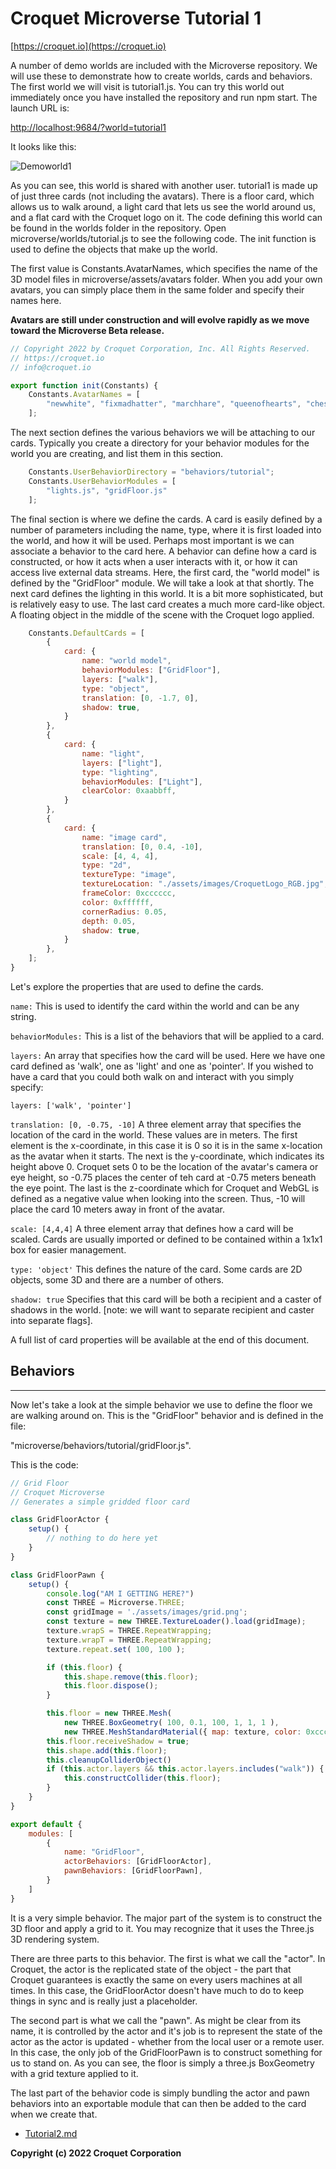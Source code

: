 # Croquet Microverse Tutorial 1

[https://croquet.io](https://croquet.io)

A number of demo worlds are included with the Microverse repository. We will use these to demonstrate how to create worlds, cards and behaviors. The first world we will visit is tutorial1.js. You can try this world out immediately once you have installed the repository and run npm start. The launch URL is:

[http://localhost:9684/?world=tutorial1](http://localhost:9684/?world=tutorial1)

It looks like this:

![Demoworld1](./assets/demoWorld1.png)

As you can see, this world is shared with another user. tutorial1 is made up of just three cards (not including the avatars). There is a floor card, which allows us to walk around, a light card that lets us see the world around us, and a flat card with the Croquet logo on it. The code defining this world can be found in the worlds folder in the repository. Open microverse/worlds/tutorial.js to see the following code. The init function is used to define the objects that make up the world.

The first value is Constants.AvatarNames, which specifies the name of the 3D model files in microverse/assets/avatars folder. When you add your own avatars, you can simply place them in the same folder and specify their names here.

**Avatars are still under construction and will evolve rapidly as we move toward the Microverse Beta release.**

```Javascript
// Copyright 2022 by Croquet Corporation, Inc. All Rights Reserved.
// https://croquet.io
// info@croquet.io

export function init(Constants) {
    Constants.AvatarNames = [
        "newwhite", "fixmadhatter", "marchhare", "queenofhearts", "cheshirecat", "alice"
    ];
```
The next section defines the various behaviors we will be attaching to our cards. Typically you create a directory for your behavior modules for the world you are creating, and list them in this section.

```Javascript
    Constants.UserBehaviorDirectory = "behaviors/tutorial";
    Constants.UserBehaviorModules = [
        "lights.js", "gridFloor.js"
    ];
```

The final section is where we define the cards. A card is easily defined by a number of parameters including the name, type, where it is first loaded into the world, and how it will be used. Perhaps most important is we can associate a behavior to the card here. A behavior can define how a card is constructed, or how it acts when a user interacts with it, or how it can access live external data streams. Here, the first card, the "world model" is defined by the "GridFloor" module. We will take a look at that shortly. The next card defines the lighting in this world. It is a bit more sophisticated, but is relatively easy to use. The last card creates a much more card-like object. A floating object in the middle of the scene with the Croquet logo applied.

```Javascript
    Constants.DefaultCards = [
        {
            card: {
                name: "world model",
                behaviorModules: ["GridFloor"],
                layers: ["walk"],
                type: "object",
                translation: [0, -1.7, 0],
                shadow: true,
            }
        },
        {
            card: {
                name: "light",
                layers: ["light"],
                type: "lighting",
                behaviorModules: ["Light"],
                clearColor: 0xaabbff,
            }
        },
        {
            card: {
                name: "image card",
                translation: [0, 0.4, -10],
                scale: [4, 4, 4],
                type: "2d",
                textureType: "image",
                textureLocation: "./assets/images/CroquetLogo_RGB.jpg",
                frameColor: 0xcccccc,
                color: 0xffffff,
                cornerRadius: 0.05,
                depth: 0.05,
                shadow: true,
            }
        },
    ];
}
```

Let's explore the properties that are used to define the cards.

`name:` This is used to identify the card within the world and can be any string.

`behaviorModules:`  This is a list of the behaviors that will be applied to a card.

`layers:`  An array that specifies how the card will be used. Here we have one card defined as 'walk', one as 'light' and one as 'pointer'. If you wished to have a card that you could both walk on and interact with you simply specify:

`layers: ['walk', 'pointer']`

`translation: [0, -0.75, -10]` A three element array that specifies the location of the card in the world. These values are in meters. The first element is the x-coordinate, in this case it is 0 so it is in the same x-location as the avatar when it starts. The next is the y-coordinate, which indicates its height above 0. Croquet sets 0 to be the location of the avatar's camera or eye height, so -0.75 places the center of teh card at -0.75 meters beneath the eye point. The last is the z-coordinate which for Croquet and WebGL is defined as a negative value when looking into the screen. Thus, -10 will place the card 10 meters away in front of the avatar.

`scale: [4,4,4]` A three element array that defines how a card will be scaled. Cards are usually imported or defined to be contained within a 1x1x1 box for easier management.

`type: 'object'` This defines the nature of the card. Some cards are 2D objects, some 3D and there are a number of others.

`shadow: true` Specifies that this card will be both a recipient and a caster of shadows in the world. [note: we will want to separate recipient and caster into separate flags].

A full list of card properties will be available at the end of this document.

## Behaviors
---
Now let's take a look at the simple behavior we use to define the floor we are walking around on. This is the "GridFloor" behavior and is defined in the file:

"microverse/behaviors/tutorial/gridFloor.js".

This is the code:

```javascript
// Grid Floor
// Croquet Microverse
// Generates a simple gridded floor card

class GridFloorActor {
    setup() {
        // nothing to do here yet
    }
}

class GridFloorPawn {
    setup() {
        console.log("AM I GETTING HERE?")
        const THREE = Microverse.THREE;
        const gridImage = './assets/images/grid.png';
        const texture = new THREE.TextureLoader().load(gridImage);
        texture.wrapS = THREE.RepeatWrapping;
        texture.wrapT = THREE.RepeatWrapping;
        texture.repeat.set( 100, 100 );

        if (this.floor) {
            this.shape.remove(this.floor);
            this.floor.dispose();
        }

        this.floor = new THREE.Mesh(
            new THREE.BoxGeometry( 100, 0.1, 100, 1, 1, 1 ),
            new THREE.MeshStandardMaterial({ map: texture, color: 0xcccccc }));
        this.floor.receiveShadow = true;
        this.shape.add(this.floor);
        this.cleanupColliderObject()
        if (this.actor.layers && this.actor.layers.includes("walk")) {
            this.constructCollider(this.floor);
        }
    }
}

export default {
    modules: [
        {
            name: "GridFloor",
            actorBehaviors: [GridFloorActor],
            pawnBehaviors: [GridFloorPawn],
        }
    ]
}
```

It is a very simple behavior. The major part of the system is to construct the 3D floor and apply a grid to it. You may recognize that it uses the Three.js 3D rendering system.

There are three parts to this behavior. The first is what we call the "actor". In Croquet, the actor is the replicated state of the object - the part that Croquet guarantees is exactly the same on every users machines at all times. In this case, the GridFloorActor doesn't have much to do to keep things in sync and is really just a placeholder.

The second part is what we call the "pawn". As might be clear from its name, it is controlled by the actor and it's job is to represent the state of the actor as the actor is updated - whether from the local user or a remote user. In this case, the only job of the GridFloorPawn is to construct something for us to stand on. As you can see, the floor is simply a three.js BoxGeometry with a grid texture applied to it.

The last part of the behavior code is simply bundling the actor and pawn behaviors into an exportable module that can then be added to the card when we create that.

* [Tutorial2.md](./Tutorial2.md)

**Copyright (c) 2022 Croquet Corporation**

